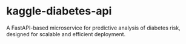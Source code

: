 # kaggle-diabetes-api
A FastAPI-based microservice for predictive analysis of diabetes risk, designed for scalable and efficient deployment.

